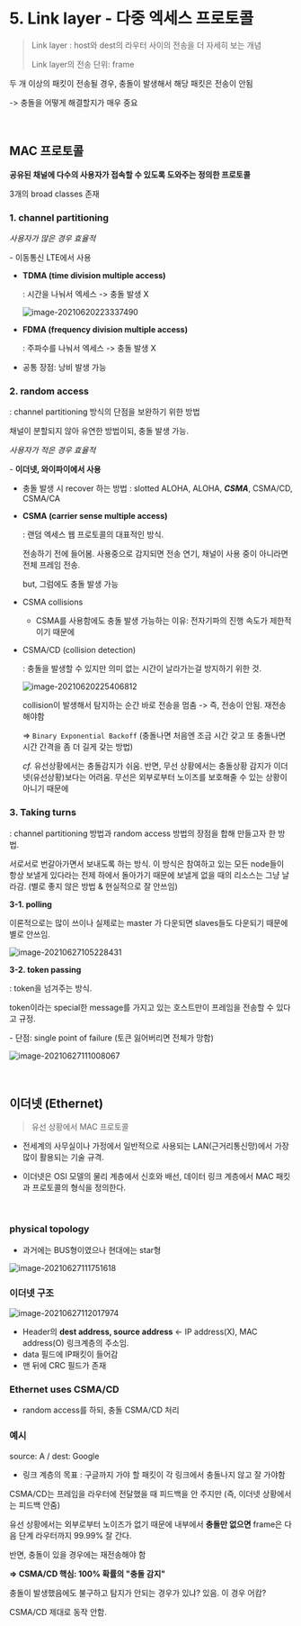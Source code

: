 # 5. Link layer - 다중 엑세스 프로토콜

> Link layer : host와 dest의 라우터 사이의 전송을 더 자세히 보는 개념
>
> Link layer의 전송 단위: frame



두 개 이상의 패킷이 전송될 경우, 충돌이 발생해서 해당 패킷은 전송이 안됨

-> 충돌을 어떻게 해결할지가 매우 중요

<br>

## MAC 프로토콜

**공유된 채널에 다수의 사용자가 접속할 수 있도록 도와주는 정의한 프로토콜**

3개의 broad classes 존재



### 1. channel partitioning

*사용자가 많은 경우 효율적*

\- 이동통신 LTE에서 사용

- **TDMA (time division multiple access)**

  : 시간을 나눠서 엑세스 -> 충돌 발생 X

  ![image-20210620223337490](https://user-images.githubusercontent.com/77573938/122678573-5dd6a080-d222-11eb-8fca-10a0072d4d95.png)

- **FDMA (frequency division multiple access)**

  : 주파수를 나눠서 엑세스 -> 충돌 발생 X

- 공통 장점: 낭비 발생 가능



### 2. random access

: channel partitioning 방식의 단점을 보완하기 위한 방법

채널이 분할되지 않아 유연한 방법이되, 충돌 발생 가능.

*사용자가 적은 경우 효율적*

\- **이더넷, 와이파이에서 사용**

- 충돌 발생 시 recover 하는 방법 : slotted ALOHA, ALOHA, ***CSMA***, CSMA/CD, CSMA/CA

- **CSMA (carrier sense multiple access)**

  : 랜덤 엑세스 웹 프로토콜의 대표적인 방식.

  전송하기 전에 들어봄. 사용중으로 감지되면 전송 연기, 채널이 사용 중이 아니라면 전체 프레임 전송.

  but, 그럼에도 충돌 발생 가능

- CSMA collisions

  - CSMA를 사용함에도 충돌 발생 가능하는 이유: 전자기파의 진행 속도가 제한적이기 때문에

- CSMA/CD (collision detection)

  : 충돌을 발생할 수 있지만 의미 없는 시간이 날라가는걸 방지하기 위한 것.

  ![image-20210620225406812](https://user-images.githubusercontent.com/77573938/122678569-5ca57380-d222-11eb-9825-4b5798790075.png)

  collision이 발생해서 탐지하는 순간 바로 전송을 멈춤 -> 즉, 전송이 안됨. 재전송해야함

  => `Binary Exponential Backoff`  (충돌나면 처음엔 조금 시간 갖고 또 충돌나면 시간 간격을 좀 더 길게 갖는 방법)

  *cf.* 유선상황에서는 충돌감지가 쉬움. 반면, 무선 상황에서는 충돌상황 감지가 이더넷(유선상황)보다는 어려움. 무선은 외부로부터 노이즈를 보호해줄 수 있는 상황이 아니기 때문에

  



### 3. Taking turns

: channel partitioning 방법과 random access 방법의 장점을 합해 만들고자 한 방법.

서로서로 번갈아가면서 보내도록 하는 방식. 이 방식은 참여하고 있는 모든 node들이 항상 보낼게 있다라는 전제 하에서 돌아가기 때문에 보낼게 없을 때의 리소스는 그냥 날라감. (별로 좋지 않은 방법 & 현실적으로 잘 안쓰임)

**3-1. polling**

이론적으로는 많이 쓰이나 실제로는 master 가 다운되면 slaves들도 다운되기 때문에 별로 안쓰임.

![image-20210627105228431](https://user-images.githubusercontent.com/77573938/123549167-c4b80480-d7a2-11eb-9320-2744521a6156.png)


**3-2. token passing**

: token을 넘겨주는 방식.

token이라는 special한 message를 가지고 있는 호스트만이 프레임을 전송할 수 있다고 규정.

\- 단점: single point of failure (토큰 잃어버리면 전체가 망함)

![image-20210627111008067](https://user-images.githubusercontent.com/77573938/123549168-c5e93180-d7a2-11eb-963e-3e840b52a030.png)



<br>

## 이더넷 (Ethernet)

> 유선 상황에서 MAC 프로토콜

- 전세계의 사무실이나 가정에서 일반적으로 사용되는 LAN(근거리통신망)에서 가장 많이 활용되는 기술 규격.

- 이더넷은 OSI 모델의 물리 계층에서 신호와 배선, 데이터 링크 계층에서 MAC 패킷과 프로토콜의 형식을 정의한다.

<br>

### physical topology

- 과거에는 BUS형이였으나 현대에는 star형

![image-20210627111751618](https://user-images.githubusercontent.com/77573938/123549170-c681c800-d7a2-11eb-923c-b329f8ad3b55.png)



### 이더넷 구조

![image-20210627112017974](https://user-images.githubusercontent.com/77573938/123549171-c681c800-d7a2-11eb-8569-f08264deb413.png)

- Header의 **dest address, source address** <- IP address(X), MAC address(O) 링크계층의 주소임.
- data 필드에 IP패킷이 들어감
- 맨 뒤에 CRC 필드가 존재



### Ethernet uses CSMA/CD

- random access를 하되, 충돌 CSMA/CD 처리



### 예시

source: A / dest: Google

- 링크 계층의 목표 : 구글까지 가야 할 패킷이 각 링크에서 충돌나지 않고 잘 가야함

CSMA/CD는 프레임을 라우터에 전달했을 때 피드백을 안 주지만 (즉, 이더넷 상황에서는 피드백 안줌)

유선 상황에서는 외부로부터 노이즈가 없기 때문에 내부에서 **충돌만 없으면** frame은 다음 단계 라우터까지 99.99% 잘 간다.

반면, 충돌이 있을 경우에는 재전송해야 함

**=> CSMA/CD 핵심: 100% 확률의 "충돌 감지"** 



충돌이 발생했음에도 불구하고 탐지가 안되는 경우가 있냐? 있음. 이 경우 어캄?

CSMA/CD 제대로 동작 안함.
